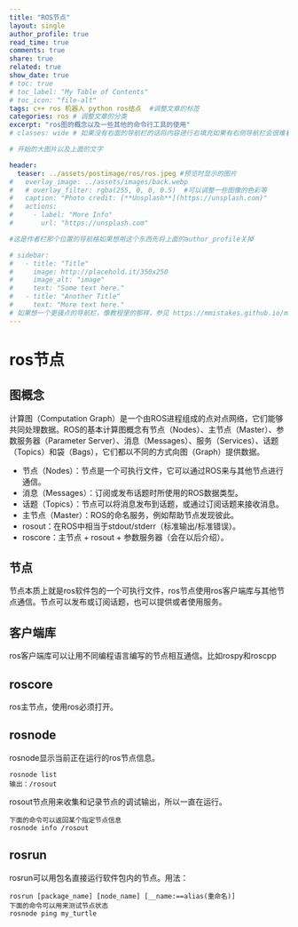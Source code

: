 ```yaml
---
title: "ROS节点"
layout: single
author_profile: true
read_time: true
comments: true
share: true
related: true
show_date: true
# toc: true
# toc_label: "My Table of Contents"
# toc_icon: "file-alt"
tags: c++ ros 机器人 python ros结点  #调整文章的标签
categories: ros # 调整文章的分类
excerpt: "ros图的概念以及一些其他的命令行工具的使用"
# classes: wide # 如果没有右面的导航栏的话将内容进行右填充如果有右侧导航栏会很难看

# 开始的大图片以及上面的文字

header:
  teaser: ../assets/postimage/ros/ros.jpeg #预览时显示的图片
#   overlay_image: ../assets/images/back.webp
#   # overlay_filter: rgba(255, 0, 0, 0.5)  #可以调整一些图像的色彩等
#   caption: "Photo credit: [**Unsplash**](https://unsplash.com)"
#   actions:
#     - label: "More Info"
#       url: "https://unsplash.com"

#这是作者栏那个位置的导航格如果想用这个东西先将上面的author_profile关掉

# sidebar: 
#   - title: "Title"
#     image: http://placehold.it/350x250
#     image_alt: "image"
#     text: "Some text here."
#   - title: "Another Title"
#     text: "More text here."
# 如果想一个更骚点的导航栏，像教程里的那样，参见 https://mmistakes.github.io/minimal-mistakes/docs/layouts/#custom-sidebar-navigation-menu
---
```


# ros节点

## 图概念

计算图（Computation Graph）是一个由ROS进程组成的点对点网络，它们能够共同处理数据。ROS的基本计算图概念有节点（Nodes）、主节点（Master）、参数服务器（Parameter Server）、消息（Messages）、服务（Services）、话题（Topics）和袋（Bags），它们都以不同的方式向图（Graph）提供数据。

* 节点（Nodes）：节点是一个可执行文件，它可以通过ROS来与其他节点进行通信。
* 消息（Messages）：订阅或发布话题时所使用的ROS数据类型。
* 话题（Topics）：节点可以将消息发布到话题，或通过订阅话题来接收消息。
* 主节点（Master）：ROS的命名服务，例如帮助节点发现彼此。
* rosout：在ROS中相当于stdout/stderr（标准输出/标准错误）。
* roscore：主节点 + rosout + 参数服务器（会在以后介绍）。

## 节点

节点本质上就是ros软件包的一个可执行文件，ros节点使用ros客户端库与其他节点通信。节点可以发布或订阅话题，也可以提供或者使用服务。

## 客户端库

ros客户端库可以让用不同编程语言编写的节点相互通信。比如rospy和roscpp

## roscore

ros主节点，使用ros必须打开。

## rosnode

rosnode显示当前正在运行的ros节点信息。

```shell
rosnode list
输出：/rosout
```

rosout节点用来收集和记录节点的调试输出，所以一直在运行。

```shell
下面的命令可以返回某个指定节点信息
rosnode info /rosout
```

## rosrun

rosrun可以用包名直接运行软件包内的节点。用法：

```shell
rosrun [package_name] [node_name] [__name:==alias(重命名)]
下面的命令可以用来测试节点状态
rosnode ping my_turtle
```

